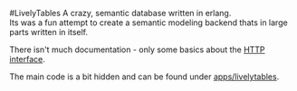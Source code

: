 
#LivelyTables
A crazy, semantic database written in erlang.  
Its was a fun attempt to create a semantic modeling backend thats in large parts written in itself.  

There isn't much documentation - only some basics about the [HTTP interface](https://github.com/mirkok/LivelyTables/blob/master/docs/HTTP%20Interface.md).  

The main code is a bit hidden and can be found under [apps/livelytables](https://github.com/mirkok/LivelyTables/tree/master/apps/livelytables).

